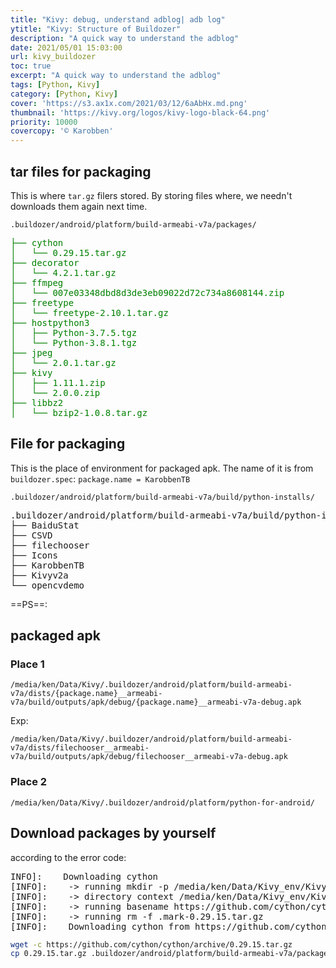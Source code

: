 ```yaml
---
title: "Kivy: debug, understand adblog| adb log"
ytitle: "Kivy: Structure of Buildozer"
description: "A quick way to understand the adblog"
date: 2021/05/01 15:03:00
url: kivy_buildozer
toc: true
excerpt: "A quick way to understand the adblog"
tags: [Python, Kivy]
category: [Python, Kivy]
cover: 'https://s3.ax1x.com/2021/03/12/6aAbHx.md.png'
thumbnail: 'https://kivy.org/logos/kivy-logo-black-64.png'
priority: 10000
covercopy: '© Karobben'
---
```


## tar files for packaging

This is where `tar.gz` filers stored. By storing files where, we needn't downloads them again next time.

`.buildozer/android/platform/build-armeabi-v7a/packages/`

<pre style="color:green">
├── cython
│   └── 0.29.15.tar.gz
├── decorator
│   └── 4.2.1.tar.gz
├── ffmpeg
│   └── 007e03348dbd8d3de3eb09022d72c734a8608144.zip
├── freetype
│   └── freetype-2.10.1.tar.gz
├── hostpython3
│   ├── Python-3.7.5.tgz
│   └── Python-3.8.1.tgz
├── jpeg
│   └── 2.0.1.tar.gz
├── kivy
│   ├── 1.11.1.zip
│   └── 2.0.0.zip
├── libbz2
│   └── bzip2-1.0.8.tar.gz
</pre>

## File for packaging

This is the place of environment for packaged apk.
The name of it is from `buildozer.spec`: `package.name = KarobbenTB`

`.buildozer/android/platform/build-armeabi-v7a/build/python-installs/`

<pre>
.buildozer/android/platform/build-armeabi-v7a/build/python-installs/
├── BaiduStat
├── CSVD
├── filechooser
├── Icons
├── KarobbenTB
├── Kivyv2a
└── opencvdemo
</pre>

==PS==:

## packaged apk

### Place 1
`/media/ken/Data/Kivy/.buildozer/android/platform/build-armeabi-v7a/dists/{package.name}__armeabi-v7a/build/outputs/apk/debug/{package.name}__armeabi-v7a-debug.apk`

Exp:

`/media/ken/Data/Kivy/.buildozer/android/platform/build-armeabi-v7a/dists/filechooser__armeabi-v7a/build/outputs/apk/debug/filechooser__armeabi-v7a-debug.apk`

### Place 2
`/media/ken/Data/Kivy/.buildozer/android/platform/python-for-android/`


## Download packages by yourself

according to the error code:
<pre>
INFO]:    Downloading cython
[INFO]:    -> running mkdir -p /media/ken/Data/Kivy_env/Kivy2Py3.8.1MD0.104.2.dev0/.buildozer/android/platform/build-armeabi-v7a/packages/cython
[INFO]:    -> directory context /media/ken/Data/Kivy_env/Kivy2Py3.8.1MD0.104.2.dev0/.buildozer/android/platform/build-armeabi-v7a/packages/cython
[INFO]:    -> running basename https://github.com/cython/cython/archive/0.29.15.tar.gz
[INFO]:    -> running rm -f .mark-0.29.15.tar.gz
[INFO]:    Downloading cython from https://github.com/cython/cython/archive/0.29.15.tar.gz
</pre>

```bash
wget -c https://github.com/cython/cython/archive/0.29.15.tar.gz
cp 0.29.15.tar.gz .buildozer/android/platform/build-armeabi-v7a/packages/cython/.mark-0.29.15.tar.gz
```
